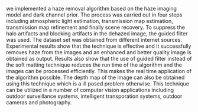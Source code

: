 we implemented a haze removal algorithm based on the haze imaging model and dark channel prior. The process was carried out in four steps including atmospheric light estimation, transmission map estimation, transmission map refinement and finally scene recovery. To suppress the halo artifacts and blocking artifacts in the dehazed image, the guided filter was used. The dataset set was obtained from different internet sources. Experimental results show that the technique is effective and it successfully removes haze from the images and an enhanced and better quality image is obtained as output. Results also show that the use of guided filter instead of the soft matting technique reduces the run time of the algorithm and the images can be processed efficiently. This makes the real time application of the algorithm possible. The depth map of the image can also be obtained using this technique which is a ill posed problem otherwise. This technique can be utilized in a number of computer vision applications including outdoor surveillance systems, intelligent transporation systems, outdoor cameras and photography. 
